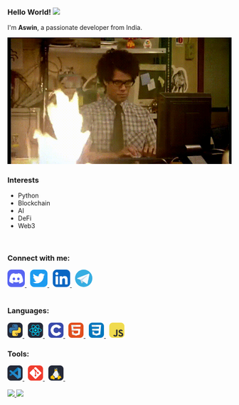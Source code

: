 
###  Hello World! <img width="30" src="https://camo.githubusercontent.com/e8e7b06ecf583bc040eb60e44eb5b8e0ecc5421320a92929ce21522dbc34c891/68747470733a2f2f6d656469612e67697068792e636f6d2f6d656469612f6876524a434c467a6361737252346961377a2f67697068792e676966">

 I'm **Aswin**, a passionate developer from India.
 <br>



![](https://raw.githubusercontent.com/AswinHarish/AswinHarish/main/f.gif)

<h3 align="left">Interests</h3>
<ul>
    <li>Python</li>
    <li>Blockchain</li>
    <li>AI</li>
    <li>DeFi</li>
    <li>Web3</li>
</ul>

<br>
<h3 align="left">Connect with me:</h3>
<a href="https://discordapp.com/users/929700063595348009">
<img width="39px" src="https://raw.githubusercontent.com/tandpfun/skill-icons/main/icons/Discord.svg" alt="discord">
</a>
&nbsp;
<a href="https://twitter.com/aswinharish_">
<img width="39px" src="https://raw.githubusercontent.com/tandpfun/skill-icons/main/icons/Twitter.svg" alt="twitter">
</a>
&nbsp;
<a href="https://www.linkedin.com/in/aswin-harish-179b371a5/">
<img width="39px" src="https://raw.githubusercontent.com/tandpfun/skill-icons/main/icons/LinkedIn.svg" alt="linkedin">
</a>
&nbsp;
<a href="https://t.me/AswinHarish/">
<img width="39px" src="https://raw.githubusercontent.com/AswinHarish/AswinHarish.github.io/e7f8dd808680f23c6739442c5ffc904511db6c55/images/telegram.svg" alt="telegram" style="border-radius: 45px;" >
</a>


<br>
<br>


<h3 align="left">Languages:</h3>

<a href="https://www.python.org/">
    <img width="34px" src="https://raw.githubusercontent.com/tandpfun/skill-icons/main/icons/Python-Dark.svg"
        alt="python">
</a>
&nbsp;
<a href="https://reactjs.org/">
    <img width="34px" src="https://raw.githubusercontent.com/tandpfun/skill-icons/59059d9d1a2c092696dc66e00931cc1181a4ce1f/icons/React-Dark.svg"
        alt="react">
</a>
&nbsp;
<a href="https://devdocs.io/c/">
    <img width="34px" src="https://raw.githubusercontent.com/tandpfun/skill-icons/main/icons/C.svg"
        alt="c">
</a>
&nbsp;
<a href="https://www.w3schools.com/html/">
    <img width="34px" src="https://raw.githubusercontent.com/tandpfun/skill-icons/main/icons/HTML.svg"
        alt="html">
</a>
&nbsp;
<a href="https://www.w3schools.com/css/">
    <img width="34px" src="https://raw.githubusercontent.com/tandpfun/skill-icons/main/icons/CSS.svg"
        alt="css">
</a>
&nbsp;
<a href="https://www.w3schools.com/js/">
    <img width="34px" src="https://raw.githubusercontent.com/tandpfun/skill-icons/59059d9d1a2c092696dc66e00931cc1181a4ce1f/icons/JavaScript.svg"
     alt="JavaScript">
</a>

<h3 align="left">Tools:</h3>
<a href="https://code.visualstudio.com/">
    <img width="34px" src="https://raw.githubusercontent.com/tandpfun/skill-icons/main/icons/VSCode-Dark.svg"
        alt="vs code">
</a>
&nbsp;
<a href="https://git-scm.com/">
    <img width="34px" src="https://raw.githubusercontent.com/tandpfun/skill-icons/main/icons/Git.svg"
        alt="git">
</a>
&nbsp;
<a href="https://www.linux.org/">
    <img width="34px" src="https://raw.githubusercontent.com/tandpfun/skill-icons/main/icons/Linux-Dark.svg"
        alt="linux">
</a>
&nbsp;


<br>
<br>
<a href="https://github.com/AswinHarish/">
  <img height="137px" src="https://github-readme-stats.vercel.app/api?username=AswinHarish&hide_title=true&show_icons=true&theme=dark"/>  
</a>
<a href="https://github.com/AswinHarish/">
  <img height="137px" src="https://github-readme-stats.vercel.app/api/top-langs/?username=AswinHarish&hide_title=true&layout=compact&langs_count=6&icon_color=fff&theme=dark" />
</a>



<br>
<br>
<br>
